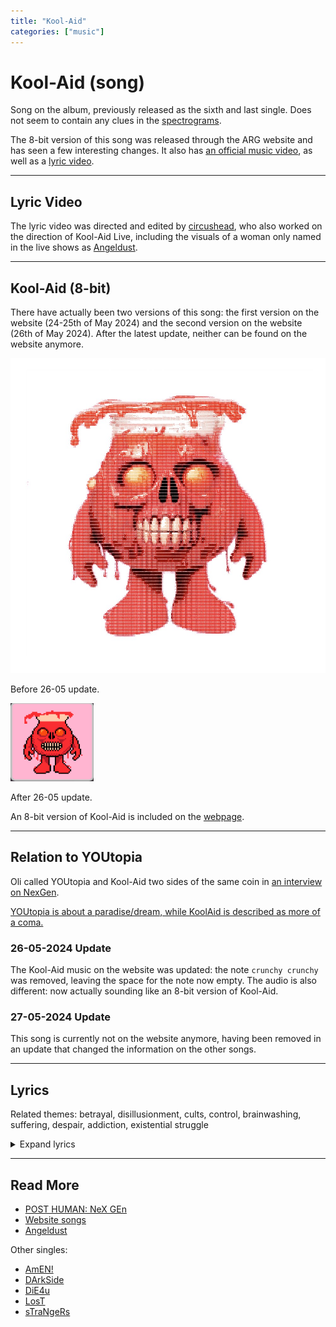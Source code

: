 ```yaml
---
title: "Kool-Aid"
categories: ["music"]
---
```

# Kool-Aid (song)

Song on the album, previously released as the sixth and last single. 
Does not seem to contain any clues in the [spectrograms](spectrograms.md).

The 8-bit version of this song was released through the ARG website and 
has seen a few interesting changes. It also has [an official music video](https://www.youtube.com/watch?v=Jq4NhAnnD0Q), 
as well as a [lyric video](https://www.youtube.com/watch?v=YyacCX-CFUM).

***

## Lyric Video

The lyric video was directed and edited by [circushead](https://circushead.co/pages/bring-me-the-horizon-kool-aid-lyric-video), 
who also worked on the direction of Kool-Aid Live, including the visuals of a woman 
only named in the live shows as [Angeldust](../characters/angeldust).

***

## Kool-Aid (8-bit)

There have actually been two versions of this song: the first version on the website (24-25th 
of May 2024) and the second version on the website (26th of May 2024). 
After the latest update, neither can be found on the website anymore.

![Kool-Aid 8-bit picture](../../Resources/music/websitesongs/kool8.png)

Before 26-05 update.

![Kool-Aid 8-bit picture (second version)](../../Resources/music/websitesongs/kool8-2.png)

After 26-05 update.

An 8-bit version of Kool-Aid is included on the [webpage](../webpage).

***

## Relation to YOUtopia

Oli called YOUtopia and Kool-Aid two sides of the same coin in 
[an interview on NexGen](https://www.youtube.com/watch?v=wLAoyZ4geIA).

[YOUtopia is about a paradise/dream, while KoolAid is described as more of a coma.](ph-nex-gen#connections)

### 26-05-2024 Update

The Kool-Aid music on the website was updated: the note `crunchy crunchy` was removed, 
leaving the space for the note now empty. The audio is also different: 
now actually sounding like an 8-bit version of Kool-Aid.

### 27-05-2024 Update

This song is currently not on the website anymore, having been removed in an update 
that changed the information on the other songs.

***

## Lyrics

Related themes: betrayal, disillusionment, cults, control, brainwashing, suffering, 
despair, addiction, existential struggle

<details class="lyrics">
<summary>Expand lyrics</summary>

> We are the children of the devolution
> The infamous martyrs, the scars on the sun
> Asphyxiating with a smile on your face
> While they pull your teeth out, one by one
> Is this what you wanted? (No)
> Do you want some more? (Yes)
> D-generation
> Who's keeping score?
>
> 'Cause you got a taste now, drank the Kool-Aid by the jug
> So suffer your fate, oh, come here and give me a hug
> Nobody loves you like I love you, oh, my dear
> But you should've known that this was gonna end in tears
>
> Such a sucker for an execution
> The void is a vampire, fat on our blood
> Domesticated like a cat in a cage
> While they try their hand at playing God
> Is this what you wanted? (No)
> Do you want some more? (Yeah)
> D-generation
> Afraid there's no cure
>
> 'Cause you got a taste now, drank the Kool-Aid by the jug
> So suffer your fate, oh, come here and give me a hug
> Nobody loves you like I love you, oh, my dear (oh, oh-oh)
> But you should've known that this was gonna end in tears
>
> I got my (hands around your throat, I love the way you choke)
> 'Cause I am yours and you are mine, I'll never let you go
> My hands around your throat, I love the way you choke
> 'Cause I am yours and you are mine, I'll never let you go
> I'll never let you go
>
> Get the fuck up
> Yeah
>
> 'Cause you got a taste now, drank the Kool-Aid by the jug
> So suffer your fate, oh, come here and give me a hug
> Nobody loves you like I love you, oh, my dear
> You should've known, you should've known
> You should've known, that this was gonna end in tears
> You should've known
>
> What if it's like
> La, la-la-la, la-la-la
> La-la-la, la-la-la, la-la-la
>
> Oh, I forgot something
> La-la-la, la-la-la, la-la-la, la, yeah
> La-la-la
> That this was gonna end in tears
>
> Or some shit like that

</details>

***

## Read More

- [POST HUMAN: NeX GEn](ph-nex-gen)
- [Website songs](website-songs)
- [Angeldust](../characters/angeldust)

Other singles:

- [AmEN!](song-amen)
- [DArkSide](song-darkside)
- [DiE4u](song-die4u)
- [LosT](song-lost)
- [sTraNgeRs](song-strangers)